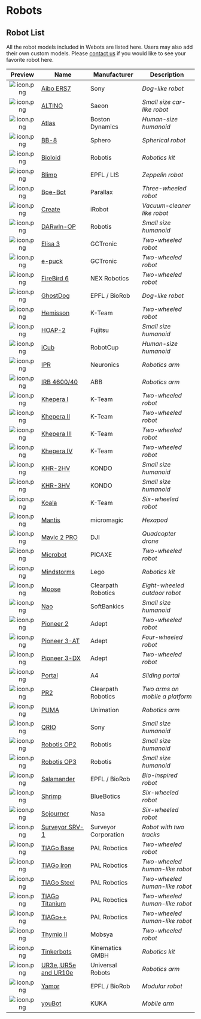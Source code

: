 # Robots

## Robot List

All the robot models included in Webots are listed here. Users may also add their own custom models.
Please [contact us](https://www.cyberbotics.com/contact) if you would like to see your favorite robot here.

| Preview                                            | Name                                |  Manufacturer        | Description                       |
| :------------------------------------------------: | ----------------------------------- | -------------------- | --------------------------------- |
| ![icon.png](images/robots/aibo-ers7/icon.png)      | [Aibo ERS7](aibo-ers7.md)           | Sony                 | *Dog-like robot*                  |
| ![icon.png](images/robots/altino/icon.png)         | [ALTINO](altino.md)                 | Saeon                | *Small size car-like robot*       |
| ![icon.png](images/robots/atlas/icon.png)          | [Atlas](atlas.md)                   | Boston Dynamics      | *Human-size humanoid*             |
| ![icon.png](images/robots/bb8/icon.png)            | [BB-8](bb8.md)                      | Sphero               | *Spherical robot*                 |
| ![icon.png](images/robots/bioloid/icon.png)        | [Bioloid](bioloid.md)               | Robotis              | *Robotics kit*                    |
| ![icon.png](images/robots/blimp/icon.png)          | [Blimp](blimp.md)                   | EPFL / LIS           | *Zeppelin robot*                  |
| ![icon.png](images/robots/boebot/icon.png)         | [Boe-Bot](boebot.md)                | Parallax             | *Three-wheeled robot*             |
| ![icon.png](images/robots/create/icon.png)         | [Create](create.md)                 | iRobot               | *Vacuum-cleaner like robot*       |
| ![icon.png](images/robots/darwin-op/icon.png)      | [DARwIn-OP](darwin-op.md)           | Robotis              | *Small size humanoid*             |
| ![icon.png](images/robots/elisa3/icon.png)         | [Elisa 3](elisa3.md)                | GCTronic             | *Two-wheeled robot*               |
| ![icon.png](images/robots/epuck/icon.png)          | [e-puck](epuck.md)                  | GCTronic             | *Two-wheeled robot*               |
| ![icon.png](images/robots/firebird6/icon.png)      | [FireBird 6](firebird6.md)          | NEX Robotics         | *Two-wheeled robot*               |
| ![icon.png](images/robots/ghostdog/icon.png)       | [GhostDog](ghostdog.md)             | EPFL / BioRob        | *Dog-like robot*                  |
| ![icon.png](images/robots/hemisson/icon.png)       | [Hemisson](hemisson.md)             | K-Team               | *Two-wheeled robot*               |
| ![icon.png](images/robots/hoap2/icon.png)          | [HOAP-2](hoap2.md)                  | Fujitsu              | *Small size humanoid*             |
| ![icon.png](images/robots/icub/icon.png)           | [iCub](icub.md)                     | RobotCup             | *Human-size humanoid*             |
| ![icon.png](images/robots/ipr/icon.png)            | [IPR](ipr.md)                       | Neuronics            | *Robotics arm*                    |
| ![icon.png](images/robots/irb4600-40/icon.png)     | [IRB 4600/40](irb4600-40.md)        | ABB                  | *Robotics arm*                    |
| ![icon.png](images/robots/khepera1/icon.png)       | [Khepera I](khepera1.md)            | K-Team               | *Two-wheeled robot*               |
| ![icon.png](images/robots/khepera2/icon.png)       | [Khepera II](khepera2.md)           | K-Team               | *Two-wheeled robot*               |
| ![icon.png](images/robots/khepera3/icon.png)       | [Khepera III](khepera3.md)          | K-Team               | *Two-wheeled robot*               |
| ![icon.png](images/robots/khepera4/icon.png)       | [Khepera IV](khepera4.md)           | K-Team               | *Two-wheeled robot*               |
| ![icon.png](images/robots/khr-2hv/icon.png)        | [KHR-2HV](khr-2hv.md)               | KONDO                | *Small size humanoid*             |
| ![icon.png](images/robots/khr-3hv/icon.png)        | [KHR-3HV](khr-3hv.md)               | KONDO                | *Small size humanoid*             |
| ![icon.png](images/robots/koala/icon.png)          | [Koala](koala.md)                   | K-Team               | *Six-wheeled robot*               |
| ![icon.png](images/robots/mantis/icon.png)         | [Mantis](mantis.md)                 | micromagic           | *Hexapod*                         |
| ![icon.png](images/robots/mavic-2-pro/icon.png)    | [Mavic 2 PRO](mavic-2-pro.md)       | DJI                  | *Quadcopter drone*                |
| ![icon.png](images/robots/microbot/icon.png)       | [Microbot](microbot.md)             | PICAXE               | *Two-wheeled robot*               |
| ![icon.png](images/robots/mindstorms/icon.png)     | [Mindstorms](mindstorms.md)         | Lego                 | *Robotics kit*                    |
| ![icon.png](images/robots/moose/icon.png)          | [Moose](moose.md)                   | Clearpath Robotics   | *Eight-wheeled outdoor robot*     |
| ![icon.png](images/robots/nao/icon.png)            | [Nao](nao.md)                       | SoftBankics          | *Small size humanoid*             |
| ![icon.png](images/robots/pioneer2/icon.png)       | [Pioneer 2](pioneer2.md)            | Adept                | *Two-wheeled robot*               |
| ![icon.png](images/robots/pioneer-3at/icon.png)    | [Pioneer 3-AT](pioneer-3at.md)      | Adept                | *Four-wheeled robot*              |
| ![icon.png](images/robots/pioneer-3dx/icon.png)    | [Pioneer 3-DX](pioneer-3dx.md)      | Adept                | *Two-wheeled robot*               |
| ![icon.png](images/robots/portal/icon.png)         | [Portal](portal.md)                 | A4                   | *Sliding portal*                  |
| ![icon.png](images/robots/pr2/icon.png)            | [PR2](pr2.md)                       | Clearpath Robotics   | *Two arms on mobile a platform*   |
| ![icon.png](images/robots/puma/icon.png)           | [PUMA](puma.md)                     | Unimation            | *Robotics arm*                    |
| ![icon.png](images/robots/qrio/icon.png)           | [QRIO](qrio.md)                     | Sony                 | *Small size humanoid*             |
| ![icon.png](images/robots/robotis-op2/icon.png)    | [Robotis OP2](robotis-op2.md)       | Robotis              | *Small size humanoid*             |
| ![icon.png](images/robots/robotis-op3/icon.png)    | [Robotis OP3](robotis-op3.md)       | Robotis              | *Small size humanoid*             |
| ![icon.png](images/robots/salamander/icon.png)     | [Salamander](salamander.md)         | EPFL / BioRob        | *Bio-inspired robot*              |
| ![icon.png](images/robots/shrimp/icon.png)         | [Shrimp](shrimp.md)                 | BlueBotics           | *Six-wheeled robot*               |
| ![icon.png](images/robots/sojourner/icon.png)      | [Sojourner](sojourner.md)           | Nasa                 | *Six-wheeled robot*               |
| ![icon.png](images/robots/surveyor/icon.png)       | [Surveyor SRV-1](surveyor.md)       | Surveyor Corporation | *Robot with two tracks*           |
| ![icon.png](images/robots/tiago_base/icon.png)     | [TIAGo Base](tiago-base.md)         | PAL Robotics         | *Two-wheeled robot*               |
| ![icon.png](images/robots/tiago_iron/icon.png)     | [TIAGo Iron](tiago-iron.md)         | PAL Robotics         | *Two-wheeled human-like robot*    |
| ![icon.png](images/robots/tiago_steel/icon.png)    | [TIAGo Steel](tiago-steel.md)       | PAL Robotics         | *Two-wheeled human-like robot*    |
| ![icon.png](images/robots/tiago_titanium/icon.png) | [TIAGo Titanium](tiago-titanium.md) | PAL Robotics         | *Two-wheeled human-like robot*    |
| ![icon.png](images/robots/tiago++/icon.png)        | [TIAGo++ ](tiagopp.md)              | PAL Robotics         | *Two-wheeled human-like robot*    |
| ![icon.png](images/robots/thymio2/icon.png)        | [Thymio II](thymio2.md)             | Mobsya               | *Two-wheeled robot*               |
| ![icon.png](images/robots/tinkerbots/icon.png)     | [Tinkerbots](tinkerbots.md)         | Kinematics GMBH      | *Robotics kit*                    |
| ![icon.png](images/robots/ure/icon.png)            | [UR3e, UR5e and UR10e](ure.md)      | Universal Robots     | *Robotics arm*                    |
| ![icon.png](images/robots/yamor/icon.png)          | [Yamor](yamor.md)                   | EPFL / BioRob        | *Modular robot*                   |
| ![icon.png](images/robots/youbot/icon.png)         | [youBot](youbot.md)                 | KUKA                 | *Mobile arm*                      |
